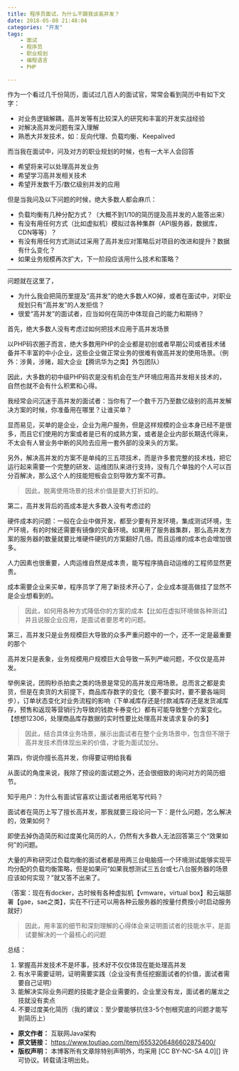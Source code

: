 ```yaml
---
title: 程序员面试，为什么不跟我谈高并发？
date: 2018-05-08 21:48:04
categories: "开发"
tags:
	- 面试
	- 程序员
	- 职业规划
	- 编程语言
	- PHP

---
```


作为一个看过几千份简历，面试过几百人的面试官，常常会看到简历中有如下文字：

 *  对业务逻辑解耦，高并发等有比较深入的研究和丰富的开发实战经验
 *  对解决高并发问题有深入理解
 *  熟悉大并发技术，如：反向代理、负载均衡、Keepalived

而当我在面试中，问及对方的职业规划的时候，也有一大半人会回答

 *  希望将来可以处理高并发业务
 *  希望学习高并发相关技术
 *  希望开发数千万/数亿级别并发的应用

但是当我问及以下问题的时候，绝大多数人都会麻爪：

 *  负载均衡有几种分配方式？（大概不到1/10的简历提及高并发的人能答出来）
 *  有没有用任何方式（比如虚拟机）模拟过各种集群（API服务器，数据库，CDN等等）？
 *  有没有用任何方式测试过采用了高并发应对策略后对项目的改进和提升？数据有什么变化？
 *  如果业务规模再次扩大，下一阶段应该用什么技术和策略？

--------------------

问题就在这里了，

 *  为什么我会把简历里提及“高并发”的绝大多数人KO掉，或者在面试中，对职业规划只有“高并发”的人发拒信？
 *  很爱“高并发”的面试者，应当如何在简历中体现自己的能力和期待？

首先，绝大多数人没有考虑过如何把技术应用于高并发场景

以PHP码农圈子而言，绝大多数用PHP的企业都是初创或者早期公司或者技术储备并不丰富的中小企业，这些企业做正常业务的很难有做高并发的使用场景。（例外：涉黄，涉赌，超大企业【腾讯华为之类】外包团队）

因此，大多数的初中级PHP码农是没有机会在生产环境应用高并发相关技术的，自然也就不会有什么积累和心得。

我经常会问沉迷于高并发的面试者：当你有了一个数千万乃至数亿级别的高并发解决方案的时候，你准备用在哪里？让谁买单？

显而易见，买单的是企业，企业为用户服务，但是这样规模的企业本身已经不是很多，而且它们使用的方案或者是已有的成熟方案，或者是企业内部长期迭代得来，不太会有人冒业务中断的风险去应用一套外部的没来头的方案。

另外，解决高并发的方案不是单纯的三五项技术，而是许多套完整的技术栈，把它运行起来需要一个完整的研发、运维团队来进行支持，没有几个单独的个人可以百分百解决，那么这个人的技能短板会立刻导致方案不可靠。

> 因此，脱离使用场景的技术价值是要大打折扣的。

第二，高并发背后的高成本是大多数人没有考虑过的

硬件成本的问题：一般在企业中做开发，都至少要有开发环境，集成测试环境，生产环境，有的时候还需要有镜像的灾备环境。如果用了服务器集群，那么高并发方案的服务器的数量就要比堆硬件硬抗的方案翻好几倍。而且运维的成本也会增加很多。

人力因素也很重要，人肉运维自然是成本贵，能写程序搞自动运维的工程师显然更贵。

成本需要企业来买单，程序员学了用了新技术开心了，企业成本提高做挂了显然不是企业想看到的。

> 因此，如何用各种方式降低你的方案的成本【比如在虚拟环境做各种测试】并且说服企业应用，是面试者要思考的问题。

第三，高并发只是业务规模巨大导致的众多严重问题中的一个，还不一定是最重要的那个

高并发只是表象，业务规模用户规模巨大会导致一系列严峻问题，不仅仅是高并发。

举例来说，团购秒杀拍卖之类的场景是常见的高并发应用场景。总而言之都是卖货，但是在卖货的大前提下，商品库存数字的变化（要不要实时，要不要各端同步），订单状态变化对业务流程的影响（下单减库存还是付款减库存还是发货减库存，预售和返现等营销行为导致的钱款卡券变化）都有可能导致整个方案变化。【想想12306，处理商品库存数据的实时性要比处理高并发请求复杂的多】

> 因此，结合具体业务场景，展示出面试者在整个业务场景中，包含但不限于高并发技术而体现出来的价值，才能为面试加分。

第四，你说你擅长高并发，你得要证明给我看

从面试的角度来说，我除了预设的面试题之外，还会很细致的询问对方的简历细节。

知乎用户：为什么有面试官喜欢让面试者用纸笔写代码？

面试者在简历上写了擅长高并发，那我就要三段论问一下：是什么问题，怎么解决的，效果如何？

即使去掉伪造简历和过度美化简历的人，仍然有大多数人无法回答第三个“效果如何”的问题。

大量的声称研究过负载均衡的面试者都是用两三台电脑搭一个环境测试能够实现平均分配的负载均衡策略，但是如果问“如果我想测试三五台或七八台服务器的场景应该如何实现？”就又答不出来了。

（答案：现在有docker，古时候有各种虚拟机【vmware，virtual box】和云端部署【gae，sae之类】，实在不行还可以用各种云服务器的按量付费按小时启动服务就好）

> 因此，用丰富的细节和深刻理解的心得体会来证明面试者的技能水平，是面试要解决的一个最核心的问题

总结：

1.  掌握高并发技术不是坏事，技术好不仅仅体现在能处理高并发
2.  有水平需要证明，证明需要实践（企业没有责任挖掘面试者的价值，面试者需要自己证明）
3.  能解决实际业务问题的技能才是企业需要的，企业里没有龙，面试者的屠龙之技就没有卖点
4.  不要过度美化简历（我的建议：至少要能够抗住3-5个刨根究底的问题才能写到简历上）
 *  **原文作者：** 互联网Java架构
 *  **原文链接：** https://www.toutiao.com/item/6553206486602875400/
 *  **版权声明：** 本博客所有文章除特别声明外，均采用 [CC BY-NC-SA 4.0][] 许可协议。转载请注明出处。